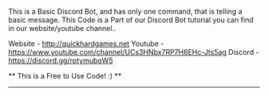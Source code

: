 This is a Basic Discord Bot, and has only one command, that is telling a basic message.
This Code is a Part of our Discord Bot tutorial you can find in our website/youtube channel..

Website - http://quickhardgames.net 
Youtube - https://www.youtube.com/channel/UCs3HNbx7RP7H6EHc-Jts5ag
Discord - https://discord.gg/rptymubqW5

** This is a Free to Use Code! :) **

----------------------------------------------------------------------------------------------------------------------------------------------------------------------------------
